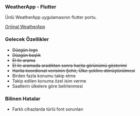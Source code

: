 ### WeatherApp - Flutter
Ünlü WeatherApp uygulamasının flutter portu.

[Orijinal WeatherApp](https://github.com/cnacelki/WeatherApp)
### Gelecek Özellikler
- <s>Düzgün logo
- Düzgün başlık
- El ile arama
- El ile aramada aradıktan sonra harita görünümü gösterimi
- Harita koordionat verisinin Şehir, Ülke şekline dönüştürülmesi</s>
- Birden fazla konumu takip etme
- Takip edilen konuma özel isim verme
- Saatlerin ülkelere göre belirlenmesi

### Bilinen Hatalar
- Farklı cihazlarda türlü font sorunları
